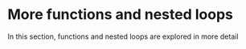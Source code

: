 # More functions and nested loops

In this section, functions and nested loops are explored in more detail
